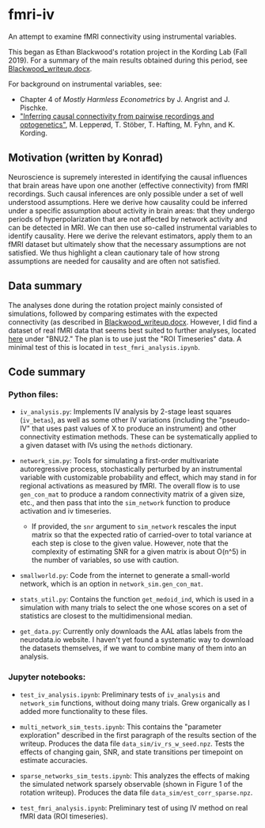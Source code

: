 # fmri-iv

An attempt to examine fMRI connectivity using instrumental variables.

This began as Ethan Blackwood's rotation project in the Kording Lab (Fall 2019). For a summary of the main results obtained during this period, see [Blackwood_writeup.docx](Blackwood_writeup.docx).

For background on instrumental variables, see:

* Chapter 4 of *Mostly Harmless Econometrics* by J. Angrist and J. Pischke.
* ["Inferring causal connectivity from pairwise recordings and optogenetics"](http://biorxiv.org/lookup/doi/10.1101/463760), M. Lepperød, T. Stöber, T. Hafting, M. Fyhn, and K. Kording.

## Motivation (written by Konrad)

Neuroscience is supremely interested in identifying the causal influences that brain areas have upon one another (effective connectivity) from fMRI recordings. Such causal inferences are only possible under a set of well understood assumptions. Here we derive how causality could be inferred under a specific assumption about activity in brain areas: that they undergo periods of hyperpolarization that are not affected by network activity and can be detected in MRI.  We can then use so-called instrumental variables to identify causality. Here we derive the relevant estimators, apply them to an fMRI dataset but ultimately show that the necessary assumptions are not satisfied. We thus highlight a clean cautionary tale of how strong assumptions are needed for causality and are often not satisfied.

## Data summary

The analyses done during the rotation project mainly consisted of simulations, followed by comparing estimates with the expected connectivity (as described in [Blackwood_writeup.docx](Blackwood_writeup.docx). However, I did find a dataset of real fMRI data that seems best suited to further analyses, located [here](https://neurodata.io/mri/) under "BNU2." The plan is to use just the "ROI Timeseries" data. A minimal test of this is located in `test_fmri_analysis.ipynb`.

## Code summary

### Python files:

* `iv_analysis.py`: Implements IV analysis by 2-stage least squares (`iv_betas`), as well as some other IV variations (including the "pseudo-IV" that uses past values of X to produce an instrument) and other connectivity estimation methods. These can be systematically applied to a given dataset with IVs using the `methods` dictionary.

* `network_sim.py`: Tools for simulating a first-order multivariate autoregressive process, stochastically perturbed by an instrumental variable with customizable probability and effect, which may stand in for regional activations as measured by fMRI. The overall flow is to use `gen_con_mat` to produce a random connectivity matrix of a given size, etc., and then pass that into the `sim_network` function to produce activation and iv timeseries.
  * If provided, the `snr` argument to `sim_network` rescales the input matrix so that the expected ratio of carried-over to total variance at each step is close to the given value. However, note that the complexity of estimating SNR for a given matrix is about O(n^5) in the number of variables, so use with caution.

* `smallworld.py`: Code from the internet to generate a small-world network, which is an option in `network_sim.gen_con_mat`.

* `stats_util.py`: Contains the function `get_medoid_ind`, which is used in a simulation with many trials to select the one whose scores on a set of statistics are closest to the multidimensional median.

* `get_data.py`: Currently only downloads the AAL atlas labels from the neurodata.io website. I haven't yet found a systematic way to download the datasets themselves, if we want to combine many of them into an analysis.

### Jupyter notebooks:

* `test_iv_analysis.ipynb`: Preliminary tests of `iv_analysis` and `network_sim` functions, without doing many trials. Grew organically as I added more functionality to these files.

* `multi_network_sim_tests.ipynb`: This contains the "parameter exploration" described in the first paragraph of the results section of the writeup. Produces the data file `data_sim/iv_rs_w_seed.npz`. Tests the effects of changing gain, SNR, and state transitions per timepoint on estimate accuracies.

* `sparse_networks_sim_tests.ipynb`: This analyzes the effects of making the simulated network sparsely observable (shown in Figure 1 of the rotation writeup). Produces the data file `data_sim/est_corr_sparse.npz`.

* `test_fmri_analysis.ipynb`: Preliminary test of using IV method on real fMRI data (ROI timeseries).
